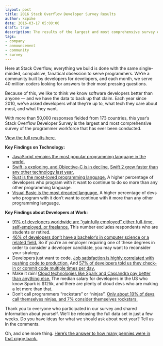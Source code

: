 ```yaml
---
layout: post
title: 2016 Stack Overflow Developer Survey Results
author: kcpike
date: 2016-03-17 05:00:00
draft: true
description: The results of the largest and most comprehensive survey of the programmer workforce are here: the 2016 Stack Overflow Developer Survey.
tags: 
- company
- announcement
- community
- survey
---
```


Here at Stack Overflow, everything we build is done with the same single-minded, compulsive, fanatical obsession to serve programmers. We’re a community built by developers for developers, and each month, we serve 40 million coders looking for answers to their most pressing questions. 

Because of this, we like to think we know software developers better than anyone — and we have the data to back up that claim. Each year since 2010, we’ve asked developers what they’re up to, what tech they care about most, and what they want. 

With more than 50,000 responses fielded from 173 countries, this year’s Stack Overflow Developer Survey is the largest and most comprehensive survey of the programmer workforce that has ever been conducted.

[View the full results here.](https://stackoverflow.com/research/developer-survey-2016)

**Key Findings on Technology:**

   * [JavaScript remains the most popular programming language in the world.](https://stackoverflow.com/research/developer-survey-2016#technology-most-popular-technologies) 
   * [Swift is exploding, and Objective-C is in decline.](https://stackoverflow.com/research/developer-survey-2016#technology-top-tech-on-stack-overflow) [Swift 2 grew faster than any other technology last year.](https://stackoverflow.com/research/developer-survey-2016#technology-trending-tech-on-stack-overflow)
   * [Rust is the most-loved programming language.](https://stackoverflow.com/research/developer-survey-2016#technology-most-loved-dreaded-and-wanted) A higher percentage of developers who program with it want to continue to do so more than any other programming language.
   * [Visual Basic is the most dreaded language.](https://stackoverflow.com/research/developer-survey-2016#technology-most-loved-dreaded-and-wanted) A higher percentage of devs who program with it don’t want to continue with it more than any other programming language.

**Key Findings about Developers at Work:**

   * [91% of developers worldwide are “gainfully employed” either full-time, self-employed, or freelance.](https://stackoverflow.com/research/developer-survey-2016#work-employment-status) This number excludes respondents who are students or retired.
   * [46% of developers don’t have a bachelor’s in computer science or a related field.](https://stackoverflow.com/research/developer-survey-2016#developer-profile-programmers-engineers-and-developers) So if you’re an employer requiring one of these degrees in order to consider a developer candidate, you may want to reconsider your strategy.
   * Developers just want to code. [Job satisfaction is highly correlated with pushing code to production.](https://stackoverflow.com/research/developer-survey-2016#work-checking-in-code) And [57% of developers told us they check-in or commit code multiple times per day.](https://stackoverflow.com/research/developer-survey-2016#work-checking-in-code)
   * Make it rain! [Cloud technologies like Spark and Cassandra pay better than anything else.](https://stackoverflow.com/research/developer-survey-2016#technology-top-paying-tech) The median salary for developers in the US who know Spark is $125k, and there are plenty of cloud devs who are making a lot more than that.
   * Don’t call programmers “rockstars” or “ninjas”. [Only about 10% of devs call themselves ninjas, and 7% consider themselves rockstars.](https://stackoverflow.com/research/developer-survey-2016#developer-profile-programmers-engineers-and-developers)

Thank you to everyone who participated in our survey and shared information about yourself. We’ll be releasing the full data set in just a few weeks. Do you have ideas for what we should ask about next year? Tell us in the comments. 

Oh, and one more thing. [Here’s the answer to how many pennies were in that piggy bank.](http://meta.stackoverflow.com/questions/315181/developer-survey-how-many-pennies-were-there) 

